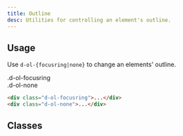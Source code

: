 ```yaml
---
title: Outline
desc: Utilities for controlling an element's outline.
---
```


## Usage

Use `d-ol-{focusring|none}` to change an elements' outline.

<code-well-header class="d-fl-col5 d-flg8 d-fw-wrap d-p24 d-bgc-purple-100 d-bgo50 d-w100p d-hmn102" custom>
  <div class="d-fl-center d-p16 d-ba d-bc-purple-300 d-bgc-purple-100 d-fs12 d-ff-mono d-ol-focusring">
    .d-ol-focusring
  </div>
  <div class="d-fl-center d-p16 d-ba d-bc-purple-300 d-bgc-purple-100 d-fs12 d-ff-mono d-ol-none">
    .d-ol-none
  </div>
</code-well-header>

```html
<div class="d-ol-focusring">...</div>
<div class="d-ol-none">...</div>
```

<script setup>
  import { outline } from '@data/interactivity.json';
</script>

## Classes

<utility-class-table>
  <template #content>
    <tbody>
      <tr v-for="{ class: className, output } in outline">
        <th scope="row" class="d-ff-mono d-fc-purple d-fs12">.{{ className }}</th>
        <td class="d-ff-mono d-fc-orange d-fs12">{{ output }}</td>
      </tr>
    </tbody>
  </template>
</utility-class-table>
